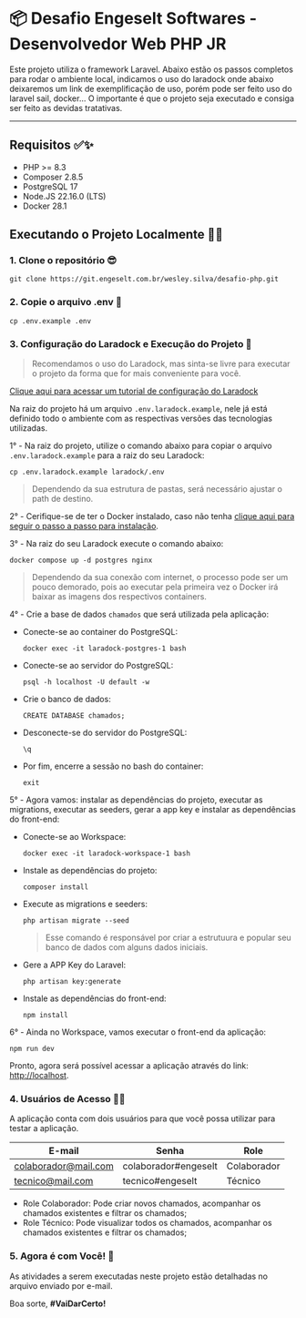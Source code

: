 # 📦 Desafio Engeselt Softwares - Desenvolvedor Web PHP JR

Este projeto utiliza o framework Laravel. Abaixo estão os passos completos para rodar o ambiente local, indicamos o uso do laradock onde abaixo deixaremos um link de exemplificação de uso, porém pode ser feito uso do laravel sail, docker... O importante é que o projeto seja executado e consiga ser feito as devidas tratativas.

---

## Requisitos ✅✨

-   PHP >= 8.3
-   Composer 2.8.5
-   PostgreSQL 17
-   Node.JS 22.16.0 (LTS)
-   Docker 28.1

## Executando o Projeto Localmente 🚀✨

### 1. Clone o repositório 😎

```
git clone https://git.engeselt.com.br/wesley.silva/desafio-php.git
```

### 2. Copie o arquivo .env 📂

```
cp .env.example .env
```

### 3. Configuração do Laradock e Execução do Projeto 🚀

> Recomendamos o uso do Laradock, mas sinta-se livre para executar o projeto da forma que for mais conveniente para você.

[Clique aqui para acessar um tutorial de configuração do Laradock](https://youtu.be/4oO_ZGX3Rbs?si=dFLaG_HvlAOU5uiv)

Na raiz do projeto há um arquivo `.env.laradock.example`, nele já está definido todo o ambiente com as respectivas versões das tecnologias utilizadas.

1° - Na raiz do projeto, utilize o comando abaixo para copiar o arquivo `.env.laradock.example` para a raiz do seu Laradock:

```
cp .env.laradock.example laradock/.env
```

> Dependendo da sua estrutura de pastas, será necessário ajustar o path de destino.

2° - Cerifique-se de ter o Docker instalado, caso não tenha [clique aqui para seguir o passo a passo para instalação](https://docs.docker.com/get-started/get-docker/).

3° - Na raiz do seu Laradock execute o comando abaixo:

```
docker compose up -d postgres nginx
```

> Dependendo da sua conexão com internet, o processo pode ser um pouco demorado, pois ao executar pela primeira vez o Docker irá baixar as imagens dos respectivos containers.

4° - Crie a base de dados `chamados` que será utilizada pela aplicação:

-   Conecte-se ao container do PostgreSQL:
    ```
    docker exec -it laradock-postgres-1 bash
    ```
-   Conecte-se ao servidor do PostgreSQL:
    ```
    psql -h localhost -U default -w
    ```
-   Crie o banco de dados:
    ```
    CREATE DATABASE chamados;
    ```
-   Desconecte-se do servidor do PostgreSQL:
    ```
    \q
    ```
-   Por fim, encerre a sessão no bash do container:
    ```
    exit
    ```

5° - Agora vamos: instalar as dependências do projeto, executar as migrations, executar as seeders, gerar a app key e instalar as dependências do front-end:

-   Conecte-se ao Workspace:
    ```
    docker exec -it laradock-workspace-1 bash
    ```
-   Instale as dependências do projeto:
    ```
    composer install
    ```
-   Execute as migrations e seeders:

    ```
    php artisan migrate --seed
    ```

    > Esse comando é responsável por criar a estrutuura e popular seu banco de dados com alguns dados iniciais.

-   Gere a APP Key do Laravel:
    ```
    php artisan key:generate
    ```
-   Instale as dependências do front-end:
    ```
    npm install
    ```

6° - Ainda no Workspace, vamos executar o front-end da aplicação:

```
npm run dev
```

Pronto, agora será possível acessar a aplicação através do link: [http://localhost](http://localhost).

### 4. Usuários de Acesso 🧑‍💻

A aplicação conta com dois usuários para que você possa utilizar para testar a aplicação.

| E-mail               | Senha                | Role        |
| -------------------- | -------------------- | ----------- |
| colaborador@mail.com | colaborador#engeselt | Colaborador |
| tecnico@mail.com     | tecnico#engeselt     | Técnico     |

-   Role Colaborador: Pode criar novos chamados, acompanhar os chamados existentes e filtrar os chamados;
-   Role Técnico: Pode visualizar todos os chamados, acompanhar os chamados existentes e filtrar os chamados;

### 5. Agora é com Você! 🚀

As atividades a serem executadas neste projeto estão detalhadas no arquivo enviado por e-mail.

Boa sorte, **#VaiDarCerto!**
